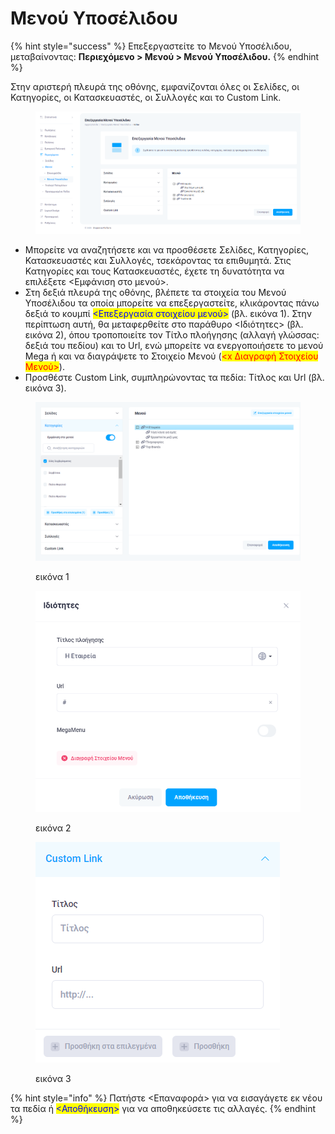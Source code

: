 # Μενού Υποσέλιδου

{% hint style="success" %}
Επεξεργαστείτε το Μενού Υποσέλιδου, μεταβαίνοντας: **Περιεχόμενο > Μενού > Μενού Υποσέλιδου.**&#x20;
{% endhint %}

Στην αριστερή πλευρά της οθόνης, εμφανίζονται όλες οι Σελίδες, οι Κατηγορίες, οι Κατασκευαστές, οι Συλλογές και το Custom Link.&#x20;

<figure><img src="../../.gitbook/assets/ScreenHunter 65.png" alt=""><figcaption></figcaption></figure>

* Μπορείτε να αναζητήσετε και να προσθέσετε Σελίδες, Κατηγορίες, Κατασκευαστές και Συλλογές, τσεκάροντας τα επιθυμητά. Στις Κατηγορίες και τους Κατασκευαστές, έχετε τη δυνατότητα να επιλέξετε <Εμφάνιση στο μενού>.
* Στη δεξιά πλευρά της οθόνης, βλέπετε τα στοιχεία του Μενού Υποσέλιδου τα οποία μπορείτε να επεξεργαστείτε, κλικάροντας πάνω δεξιά το κουμπί <mark style="color:blue;"><Επεξεργασία στοιχείου μενού></mark> (βλ. εικόνα 1). Στην περίπτωση αυτή, θα μεταφερθείτε στο παράθυρο <Ιδιότητες> (βλ. εικόνα 2), όπου τροποποιείτε τον Τίτλο πλοήγησης (αλλαγή γλώσσας: δεξιά του πεδίου) και το Url, ενώ μπορείτε να ενεργοποιήσετε το μενού Mega ή και να διαγράψετε το Στοιχείο Μενού (<mark style="color:red;">\<x Διαγραφή Στοιχείου Μενού></mark>).&#x20;
* Προσθέστε Custom Link, συμπληρώνοντας τα πεδία: Τίτλος και Url (βλ. εικόνα 3).

<div>

<figure><img src="../../.gitbook/assets/ScreenHunter 66 (1).png" alt=""><figcaption><p>εικόνα 1</p></figcaption></figure>

 

<figure><img src="../../.gitbook/assets/ScreenHunter 67.png" alt=""><figcaption><p>εικόνα 2</p></figcaption></figure>

 

<figure><img src="../../.gitbook/assets/ScreenHunter 68.png" alt=""><figcaption><p>εικόνα 3</p></figcaption></figure>

</div>

{% hint style="info" %}
Πατήστε <Επαναφορά> για να εισαγάγετε εκ νέου τα πεδία ή <mark style="color:blue;"><Αποθήκευση></mark> για να αποθηκεύσετε τις αλλαγές.
{% endhint %}

